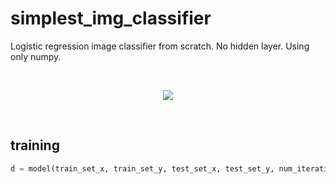 # simplest_img_classifier

Logistic regression image classifier from scratch. No hidden layer. Using only numpy.

</br>
<p align="center">
  <img src="https://theclevermachine.files.wordpress.com/2014/09/perceptron2.png">
</p>
</br>

## training
```python
d = model(train_set_x, train_set_y, test_set_x, test_set_y, num_iterations = 2000, learning_rate = 0.005, print_cost = True)
```
